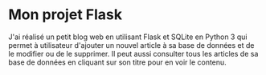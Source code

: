 # Mon projet Flask

J'ai réalisé un petit blog web en utilisant Flask et SQLite en Python 3 qui
permet à utilisateur d'ajouter un nouvel article à sa base de données et de le modifier
ou de le supprimer. Il peut aussi consulter tous les articles de sa base de données
en cliquant sur son titre pour en voir le contenu.
